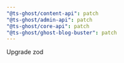 ```yaml
---
"@ts-ghost/content-api": patch
"@ts-ghost/admin-api": patch
"@ts-ghost/core-api": patch
"@ts-ghost/ghost-blog-buster": patch
---
```


Upgrade zod
